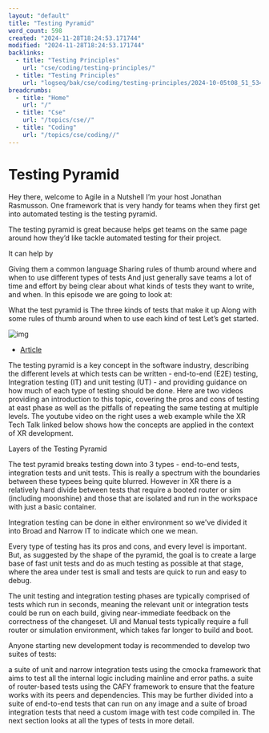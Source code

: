 ```yaml
---
layout: "default"
title: "Testing Pyramid"
word_count: 598
created: "2024-11-28T18:24:53.171744"
modified: "2024-11-28T18:24:53.171744"
backlinks:
  - title: "Testing Principles"
    url: "cse/coding/testing-principles/"
  - title: "Testing Principles"
    url: "logseq/bak/cse/coding/testing-principles/2024-10-05t08_51_53400zdesktop/"
breadcrumbs:
  - title: "Home"
    url: "/"
  - title: "Cse"
    url: "/topics/cse//"
  - title: "Coding"
    url: "/topics/cse/coding//"
---
```

# Testing Pyramid

Hey there, welcome to Agile in a Nutshell I’m your host Jonathan Rasmusson. One framework that is very handy for teams when they first get into automated testing is the testing pyramid.

The testing pyramid is great because helps get teams on the same page around how they’d like tackle automated testing for their project.

It can help by

Giving them a common language
Sharing rules of thumb around where and when to use different types of tests
And just generally save teams a lot of time and effort by being clear about what kinds of tests they want to write, and when.
In this episode we are going to look at:

What the test pyramid is
The three kinds of tests that make it up
Along with some rules of thumb around when to use each kind of test
Let’s get started.

![img](literature-notes/assets/test%20pyramid.png)

- [Article](http://www.agilenutshell.com/episodes/41-testing-pyramid)

The testing pyramid is a key concept in the software industry, describing the different levels at which tests can be written - end-to-end (E2E) testing, Integration testing (IT) and unit testing (UT) - and providing guidance on how much of each type of testing should be done. Here are two videos providing an introduction to this topic, covering the pros and cons of testing at east phase as well as the pitfalls of repeating the same testing at multiple levels. The youtube video on the right uses a web example while the XR Tech Talk linked below shows how the concepts are applied in the context of XR development.

Layers of the Testing Pyramid

The test pyramid breaks testing down into 3 types - end-to-end tests, integration tests and unit tests. This is really a spectrum with the boundaries between these typees being quite blurred. However in XR there is a relatively hard divide between tests that require a booted router or sim (including moonshine) and those that are isolated and run in the workspace with just a basic container.

Integration testing can be done in either environment so we've divided it into Broad and Narrow IT to indicate which one we mean.

Every type of testing has its pros and cons, and every level is important. But, as suggested by the shape of the pyramid, the goal is to create a large base of fast unit tests and do as much testing as possible at that stage, where the area under test is small and tests are quick to run and easy to debug.

The unit testing and integration testing phases are typically comprised of tests which run in seconds, meaning the relevant unit or integration tests could be run on each build, giving near-immediate feedback on the correctness of the changeset. UI and Manual tests typically require a full router or simulation environment, which takes far longer to build and boot.

Anyone starting new development today is recommended to develop two suites of tests:

a suite of unit and narrow integration tests using the cmocka framework that aims to test all the internal logic including mainline and error paths.
a suite of router-based tests using the CAFY framework to ensure that the feature works with its peers and dependencies. This may be further divided into a suite of end-to-end tests that can run on any image and a suite of broad integration tests that need a custom image with test code compiled in.
The next section looks at all the types of tests in more detail.
